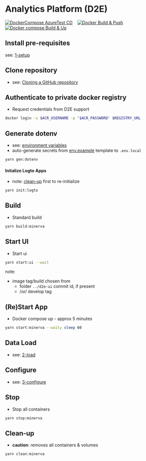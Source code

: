 # Analytics Platform (D2E)

[![DockerCompose AzureTest CD](https://github.com/alp-os/d2e/actions/workflows/az-dc-cd.yml/badge.svg)](https://github.com/alp-os/d2e/actions/workflows/az-dc-cd.yml) &nbsp;&nbsp; [![Docker Build & Push](https://github.com/alp-os/d2e/actions/workflows/docker-push.yml/badge.svg)](https://github.com/alp-os/d2e/actions/workflows/docker-push.yml) &nbsp;&nbsp; [![Docker compose Build & Up](https://github.com/alp-os/d2e/actions/workflows/docker-compose-up.yml/badge.svg)](https://github.com/alp-os/d2e/actions/workflows/docker-compose-up.yml)

## Install pre-requisites

see: [1-setup](docs/1-setup/README.md)

## Clone repository

- see: [Cloning a GitHub repository](https://docs.github.com/en/repositories/creating-and-managing-repositories/cloning-a-repository)

## Authenticate to private docker registry

- Request credentials from D2E support

```bash
docker login -u $ACR_USERNAME -p "$ACR_PASSWORD" $REGISTRY_URL
```

## Generate dotenv

- see: [environment variables](docs/1-setup/environment-variables.md)
- auto-generate secrets from [env.example](env.example) template to `.env.local`

```bash
yarn gen:dotenv
```

#### Initalize Logto Apps

- note: [clean-up](README.md#clean-up) first to re-initialize

```bash
yarn init:logto
```

## Build

- Standard build

```bash
yarn build:minerva
```

## Start UI

- Start ui

```bash
yarn start:ui --wait
```

note:

- image tag/build chosen from
  - folder `../d2e-ui` commit id, if present
  - /or/ develop tag

## (Re)Start App

- Docker compose up - approx 5 minutes

```bash
yarn start:minerva --wait; sleep 60
```

## Data Load

- see: [2-load](docs/2-load)

## Configure

- see: [3-configure](docs/3-configure)

## Stop

- Stop all containers

```bash
yarn stop:minerva
```

## Clean-up

- **caution**: removes all containers & volumes

```bash
yarn clean:minerva
```
